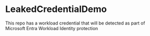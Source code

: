 # LeakedCredentialDemo
This repo has a workload credential that will be detected as part of Microsoft Entra Workload Identity protection
